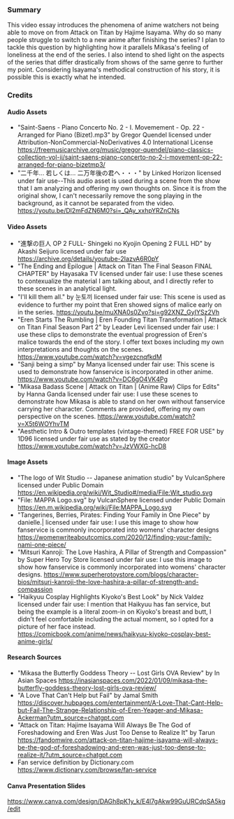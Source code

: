 ### Summary
This video essay introduces the phenomena of anime watchers not being able to move on from Attack on Titan by Hajime Isayama. Why do so many people struggle to switch to a new anime after finishing the series? I plan to tackle this question by highlighting how it parallels Mikasa's feeling of loneliness at the end of the series. I also intend to shed light on the aspects of the series that differ drastically from shows of the same genre to further my point. Considering Isayama's methodical construction of his story, it is possible this is exactly what he intended.

### Credits
#### Audio Assets
* "Saint-Saens - Piano Concerto No. 2 - I. Movemement - Op. 22 - Arranged for Piano (Bizet).mp3" by Gregor Quendel licensed under Attribution-NonCommercial-NoDerivatives 4.0 International License https://freemusicarchive.org/music/gregor-quendel/piano-classics-collection-vol-ii/saint-saens-piano-concerto-no-2-i-movement-op-22-arranged-for-piano-bizetmp3/
* "二千年... 若しくは... 二万年後の君へ・・・" by Linked Horizon licensed under fair use--This audio asset is used during a scene from the show that I am analyzing and offering my own thoughts on. Since it is from the original show, I can't necessarily remove the song playing in the background, as it cannot be separated from the video. https://youtu.be/Dl2mFdZN6M0?si=_QAy_xxhpYRZnCNs
#### Video Assets
* "進撃の巨人 OP 2 FULL- Shingeki no Kyojin Opening 2 FULL HD" by Akashi Seijuro licensed under fair use  https://archive.org/details/youtube-2IazvA6R0pY 
* "The Ending and Epilogue | Attack on Titan The Final Season FINAL CHAPTER" by Hayasaka TV licensed under fair use: I use these scenes to contexualize the material I am talking about, and I directly refer to these scenes in an analytical light.
* "I'll kill them all." by 눈토끼 licensed under fair use: This scene is used as evidence to further my point that Eren showed signs of malice early on in the series. https://youtu.be/muXNA0s0Zvo?si=g92XNZ_GyIYSz2Vh
* "Eren Starts The Rumbling | Eren Founding Titan Transformation | Attack on Titan Final Season Part 2" by Leader Levi licensed under fair use: I use these clips to demonstrate the eventual progression of Eren's malice towards the end of the story. I offer text boxes including my own interpretations and thoughts on the scenes. https://www.youtube.com/watch?v=vgezcnqfkdM
* "Sanji being a simp" by Manya licensed under fair use: This scene is used to demonstrate how fanservice is incorporated in other anime. https://www.youtube.com/watch?v=DC6gO4VK4Pg
* "Mikasa Badass Scene | Attack on Titan | (Anime Raw) Clips for Edits" by Hanna Ganda licensed under fair use: I use these scenes to demonstrate how Mikasa is able to stand on her own without fanservice carrying her character. Comments are provided, offering my own perspective on the scenes. https://www.youtube.com/watch?v=X5t6WOYhvTM
* "Aesthetic Intro & Outro templates (vintage-themed) FREE FOR USE" by 1D96 licensed under fair use as stated by the creator https://www.youtube.com/watch?v=JzVWXG-hcD8

#### Image Assets
* "The logo of Wit Studio -- Japanese animation studio" by VulcanSphere licensed under Public Domain https://en.wikipedia.org/wiki/Wit_Studio#/media/File:Wit_studio.svg
* "File: MAPPA Logo.svg" by VulcanSphere licensed under Public Domain https://en.m.wikipedia.org/wiki/File:MAPPA_Logo.svg
* "Tangerines, Berries, Pirates: Finding Your Family in One Piece" by danielle.| licensed under fair use: I use this image to show how fanservice is commonly incorporated into womens' character designs https://womenwriteaboutcomics.com/2020/12/finding-your-family-nami-one-piece/
* "Mitsuri Kanroji: The Love Hashira, A Pillar of Strength and Compassion" by Super Hero Toy Store licensed under fair use: I use this image to show how fanservice is commonly incorporated into womens' character designs. https://www.superherotoystore.com/blogs/character-bios/mitsuri-kanroji-the-love-hashira-a-pillar-of-strength-and-compassion
* "Haikyuu Cosplay Highlights Kiyoko's Best Look" by Nick Valdez licensed under fair use: I mention that Haikyuu has fan service, but being the example is a literal zoom-in on Kiyoko's breast and butt, I didn't feel comfortable including the actual moment, so I opted for a picture of her face instead. https://comicbook.com/anime/news/haikyuu-kiyoko-cosplay-best-anime-girls/

#### Research Sources
* "Mikasa the Butterfly Goddess Theory -- Lost Girls OVA Review" by In Asian Spaces https://inasianspaces.com/2022/01/09/mikasa-the-butterfly-goddess-theory-lost-girls-ova-review/
*  "A Love That Can't Help but Fail" by Jamal Smith https://discover.hubpages.com/entertainment/A-Love-That-Cant-Help-but-Fail-The-Strange-Relationship-of-Eren-Yeager-and-Mikasa-Ackerman?utm_source=chatgpt.com
*  "Attack on Titan: Hajime Isayama Will Always Be The God of Foreshadowing and Eren Was Just Too Dense to Realize It" by Tarun https://fandomwire.com/attack-on-titan-hajime-isayama-will-always-be-the-god-of-foreshadowing-and-eren-was-just-too-dense-to-realize-it/?utm_source=chatgpt.com
*  Fan service definition by Dictionary.com https://www.dictionary.com/browse/fan-service

#### Canva Presentation Slides
https://www.canva.com/design/DAGh8pK1y_k/E4l7gAkw99GuURCdpSA5kg/edit
